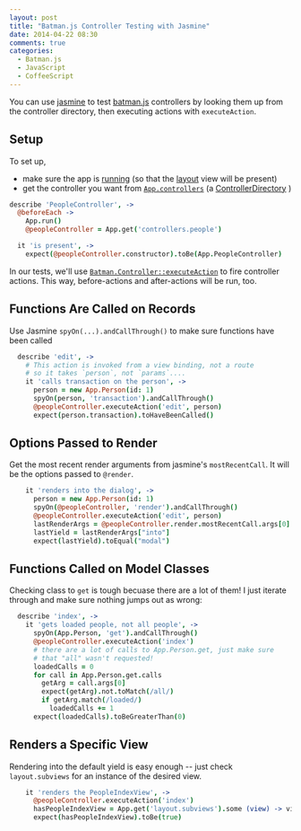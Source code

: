 ```yaml
---
layout: post
title: "Batman.js Controller Testing with Jasmine"
date: 2014-04-22 08:30
comments: true
categories:
  - Batman.js
  - JavaScript
  - CoffeeScript
---
```


You can use [jasmine](http://jasmine.github.io/) to test [batman.js](http://batmanjs.org) controllers by looking them up from the controller directory, then executing actions with `executeAction`.

<!-- more -->



## Setup

To set up,

- make sure the app is [running](http://batmanjs.org/docs/api/batman.app.html#class_function_run) (so that the [layout](http://batmanjs.org/docs/api/batman.app.html#class_property_layout) view will be present)
- get the controller you want from [`App.controllers`](http://batmanjs.org/docs/api/batman.app.html#class_accessor_controllers) (a [ControllerDirectory](http://batmanjs.org/docs/api/controllerdirectory.html) )

```coffeescript
describe 'PeopleController', ->
  @beforeEach ->
    App.run()
    @peopleController = App.get('controllers.people')

  it 'is present', ->
    expect(@peopleController.constructor).toBe(App.PeopleController)

```
In our tests, we'll use [`Batman.Controller::executeAction`](http://batmanjs.org/docs/api/batman.controller.html#prototype_function_executeaction) to fire controller actions. This way, before-actions and after-actions will be run, too.

## Functions Are Called on Records

Use Jasmine `spyOn(...).andCallThrough()` to make sure functions have been called

```coffeescript
  describe 'edit', ->
    # This action is invoked from a view binding, not a route
    # so it takes `person`, not `params`....
    it 'calls transaction on the person', ->
      person = new App.Person(id: 1)
      spyOn(person, 'transaction').andCallThrough()
      @peopleController.executeAction('edit', person)
      expect(person.transaction).toHaveBeenCalled()
```

## Options Passed to Render

Get the most recent render arguments from jasmine's `mostRecentCall`. It will be the options passed to `@render`.

```coffeescript
    it 'renders into the dialog', ->
      person = new App.Person(id: 1)
      spyOn(@peopleController, 'render').andCallThrough()
      @peopleController.executeAction('edit', person)
      lastRenderArgs = @peopleController.render.mostRecentCall.args[0]
      lastYield = lastRenderArgs["into"]
      expect(lastYield).toEqual("modal")
```

## Functions Called on Model Classes

Checking class to `get` is tough becuase there are a lot of them! I just iterate through and make sure nothing jumps out as wrong:

```coffeescript
  describe 'index', ->
    it 'gets loaded people, not all people', ->
      spyOn(App.Person, 'get').andCallThrough()
      @peopleController.executeAction('index')
      # there are a lot of calls to App.Person.get, just make sure
      # that "all" wasn't requested!
      loadedCalls = 0
      for call in App.Person.get.calls
        getArg = call.args[0]
        expect(getArg).not.toMatch(/all/)
        if getArg.match(/loaded/)
          loadedCalls += 1
      expect(loadedCalls).toBeGreaterThan(0)
```

## Renders a Specific View

Rendering into the default yield is easy enough -- just check `layout.subviews` for an instance of the desired view.

```coffeescript
    it 'renders the PeopleIndexView', ->
      @peopleController.executeAction('index')
      hasPeopleIndexView = App.get('layout.subviews').some (view) -> view instanceof App.PeopleIndexView
      expect(hasPeopleIndexView).toBe(true)
```
